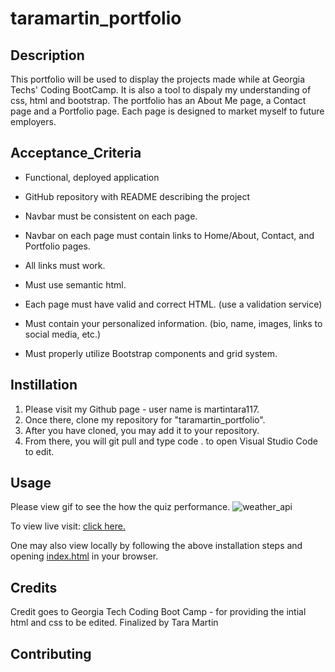 # taramartin_portfolio

## Description

This portfolio will be used to display the projects made while at Georgia Techs' Coding BootCamp. It is also a tool to dispaly my understanding of css, html and bootstrap. The portfolio has an About Me page, a Contact page and a Portfolio page. Each page is designed to market myself to future employers.

## Acceptance_Criteria

- Functional, deployed application

- GitHub repository with README describing the project

- Navbar must be consistent on each page.

- Navbar on each page must contain links to Home/About, Contact, and Portfolio pages.

- All links must work.

- Must use semantic html.

- Each page must have valid and correct HTML. (use a validation service)

- Must contain your personalized information. (bio, name, images, links to social media, etc.)

- Must properly utilize Bootstrap components and grid system.

## Instillation

1. Please visit my Github page - user name is martintara117.
2. Once there, clone my repository for "taramartin_portfolio".
3. After you have cloned, you may add it to your repository.
4. From there, you will git pull and type code . to open Visual Studio Code to edit.

## Usage

Please view gif to see the how the quiz performance.
![weather_api](assets/images/taramartin-portfolio.gif)

To view live visit: [click here.](https://martintara117.github.io/taramartin_portfolio/)

One may also view locally by following the above installation steps and opening [index.html](index.html) in your browser.

## Credits

Credit goes to Georgia Tech Coding Boot Camp - for providing the intial html and css to be edited.
Finalized by Tara Martin

## Contributing
